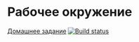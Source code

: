Рабочее окружение
===========

[Домашнее задание](https://bob0kaaa.github.io/ahj-homeworks-dom.1/) [![Build status](https://ci.appveyor.com/api/projects/status/5sqk5y3lt0upuoy1/branch/master?svg=true)](https://ci.appveyor.com/project/bob0kaaa/ahj-homeworks-22-17/branch/master)

